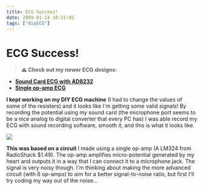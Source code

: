 ```yaml
---
title: ECG Success!
date: 2009-01-14 18:21:02
tags: ["diyECG"]
---
```


# ECG Success!

> **⚠️ Check out my newer ECG designs:** 
* [**Sound Card ECG with AD8232**](https://swharden.com/blog/2019-03-15-sound-card-ecg-with-ad8232/)
* [**Single op-amp ECG**](https://swharden.com/blog/2016-08-08-diy-ecg-with-1-op-amp/)

__I kept working on my DIY ECG machine__ (I had to change the values of some of the resisters) and it looks like I'm getting some valid signals! By recording the potential using my sound card (the microphone port seems to be a nice analog to digital converter that every PC has) I was able record my ECG with sound recording software, smooth it, and this is what it looks like.

<div class="text-center">

[![](https://swharden.com/static/2009/01/14/gotit_thumb.jpg)](https://swharden.com/static/2009/01/14/gotit.png)

</div>

__This was based on a circuit__ I made using a single op-amp (A LM324 from RadioShack $1.49). The op-amp amplifies micro-potential generated by my heart and outputs it in a way that I can connect it to a microphone jack. The signal is very noisy though. I'm thinking about making the more advanced circuit (with 6 op-amps) to aim for a better signal-to-noise ratio, but first I'll try coding my way out of the noise...

